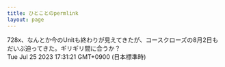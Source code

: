 ```yaml
---
title: ひとことのpermlink
layout: page
---
```

<div class="box" dt="1690273881943">
  728x、なんとか今のUnitも終わりが見えてきたが、コースクローズの8月2日もだいぶ迫ってきた。ギリギリ間に合うか？
  <div class="content is-small">Tue Jul 25 2023 17:31:21 GMT+0900 (日本標準時)</div>
</div>